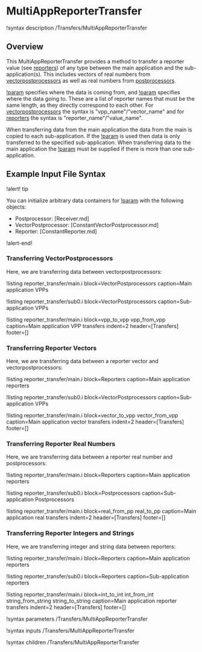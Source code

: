 # MultiAppReporterTransfer

!syntax description /Transfers/MultiAppReporterTransfer

## Overview

This MultiAppReporterTransfer provides a method to transfer a reporter value (see [reporters](/Reporters/index.md)) of any type between the main application and the sub-application(s).  This includes vectors of real numbers from [vectorpostprocessors](/VectorPostprocessors/index.md) as well as real numbers from [postprocessors](/Postprocessors/index.md).

[!param](/Transfers/MultiAppReporterTransfer/from_reporters) specifies where the data is coming from, and [!param](/Transfers/MultiAppReporterTransfer/to_reporters) specifies where the data going to. These are a list of reporter names that must be the same length, as they directly correspond to each other. For [vectorpostprocessors](/VectorPostprocessors/index.md) the syntax is "vpp_name"/"vector_name" and for [reporters](/Reporters/index.md) the syntax is "reporter_name"/"value_name".

When transferring data from the main application the data from the main is copied to each sub-application. If the [!param](/Transfers/MultiAppReporterTransfer/subapp_index) is used then data is only transferred to the specified sub-application. When transferring data to the main application the [!param](/Transfers/MultiAppReporterTransfer/subapp_index) must be supplied if there is more than one sub-application.

## Example Input File Syntax

!alert! tip

You can initialize arbitrary data containers for [!param](/Transfers/MultiAppReporterTransfer/to_reporters) with the following objects:

- Postprocessor: [Receiver.md]
- VectorPostprocessor: [ConstantVectorPostprocessor.md]
- Reporter: [ConstantReporter.md]

!alert-end!

### Transferring VectorPostprocessors

Here, we are transferring data between vectorpostprocessors:

!listing reporter_transfer/main.i block=VectorPostprocessors caption=Main application VPPs

!listing reporter_transfer/sub0.i block=VectorPostprocessors caption=Sub-application VPPs

!listing reporter_transfer/main.i block=vpp_to_vpp vpp_from_vpp caption=Main application VPP transfers
   indent=2 header=[Transfers] footer=[]

### Transferring Reporter Vectors

Here, we are transferring data between a reporter vector and vectorpostprocessors:

!listing reporter_transfer/main.i block=Reporters caption=Main application reporters

!listing reporter_transfer/sub0.i block=VectorPostprocessors caption=Sub-application VPPs

!listing reporter_transfer/main.i block=vector_to_vpp vector_from_vpp caption=Main application vector transfers
   indent=2 header=[Transfers] footer=[]

### Transferring Reporter Real Numbers

Here, we are transferring data between a reporter real number and postprocessors:

!listing reporter_transfer/main.i block=Reporters caption=Main application reporters

!listing reporter_transfer/sub0.i block=Postprocessors caption=Sub-application Postprocessors

!listing reporter_transfer/main.i block=real_from_pp real_to_pp caption=Main application real transfers
   indent=2 header=[Transfers] footer=[]

### Transferring Reporter Integers and Strings

Here, we are transferring integer and string data between reporters:

!listing reporter_transfer/main.i block=Reporters caption=Main application reporters

!listing reporter_transfer/sub0.i block=Reporters caption=Sub-application reporters

!listing reporter_transfer/main.i block=int_to_int int_from_int string_from_string string_to_string caption=Main application reporter transfers
   indent=2 header=[Transfers] footer=[]

!syntax parameters /Transfers/MultiAppReporterTransfer

!syntax inputs /Transfers/MultiAppReporterTransfer

!syntax children /Transfers/MultiAppReporterTransfer
